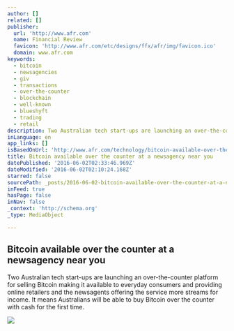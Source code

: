 ```yaml
---
author: []
related: []
publisher:
  url: 'http://www.afr.com'
  name: Financial Review
  favicon: 'http://www.afr.com/etc/designs/ffx/afr/img/favicon.ico'
  domain: www.afr.com
keywords:
  - bitcoin
  - newsagencies
  - giv
  - transactions
  - over-the-counter
  - blockchain
  - well-known
  - blueshyft
  - trading
  - retail
description: Two Australian tech start-ups are launching an over-the-counter platform for selling Bitcoin making it available to everyday consumers and providing online retailers and the newsagents offering the service more streams for income. It means Australians will be able to buy Bitcoin over the counter with cash for the first time.
inLanguage: en
app_links: []
isBasedOnUrl: 'http://www.afr.com/technology/bitcoin-available-over-the-counter-at-a-newsagency-near-you-20160526-gp52ka'
title: Bitcoin available over the counter at a newsagency near you
datePublished: '2016-06-02T02:33:46.969Z'
dateModified: '2016-06-02T02:10:24.168Z'
starred: false
sourcePath: _posts/2016-06-02-bitcoin-available-over-the-counter-at-a-newsagency-near-you.md
inFeed: true
hasPage: false
inNav: false
_context: 'http://schema.org'
_type: MediaObject

---
```

<article style=""><h1>Bitcoin available over the counter at a newsagency near you</h1><p>Two Australian tech start-ups are launching an over-the-counter platform for selling Bitcoin making it available to everyday consumers and providing online retailers and the newsagents offering the service more streams for income. It means Australians will be able to buy Bitcoin over the counter with cash for the first time.</p><img src="http://www.afr.com/content/dam/images/g/p/5/s/b/8/image.imgtype.afrArticleInline.620x0.png/1464331327910.jpg" /></article>